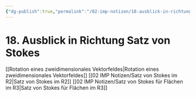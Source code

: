 ```yaml
---
{"dg-publish":true,"permalink":"/02-imp-notizen/18-ausblick-in-richtung-satz-von-stokes/","dgHomeLink":true,"dgPassFrontmatter":false}
---
```


# 18. Ausblick in Richtung Satz von Stokes
[[Rotation eines zweidimensionales Vektorfeldes|Rotation eines zweidimensionales Vektorfeldes]]
[[02 IMP Notizen/Satz von Stokes im R2|Satz von Stokes im R2]]
[[02 IMP Notizen/Satz von Stokes für Flächen im R3|Satz von Stokes für Flächen im R3]]